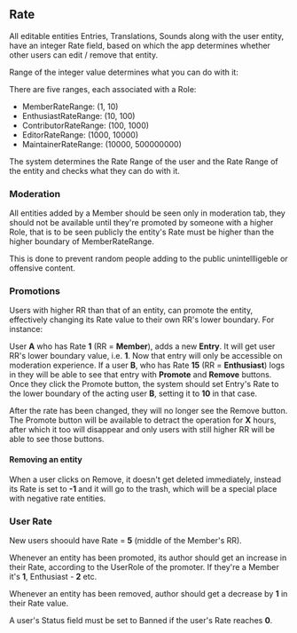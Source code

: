## Rate

All editable entities Entries, Translations, Sounds along with the user entity, have an integer Rate field, based on which the app determines whether other users can edit / remove that entity.

Range of the integer value determines what you can do with it:

There are five ranges, each associated with a Role:
- MemberRateRange: (1, 10)
- EnthusiastRateRange: (10, 100)
- ContributorRateRange: (100, 1000)
- EditorRateRange: (1000, 10000)
- MaintainerRateRange: (10000, 500000000)

The system determines the Rate Range of the user and the Rate Range of the entity and checks what they can do with it.

### Moderation

All entities added by a Member should be seen only in moderation tab, they should not be available until they're promoted by someone with a higher Role, that is to be seen publicly the entity's Rate must be higher than the higher boundary of MemberRateRange.

This is done to prevent random people adding to the public unintellligeble or offensive content.

### Promotions

Users with higher RR than that of an entity, can promote the entity, effectively changing its Rate value to their own RR's lower boundary. For instance:

User **A** who has Rate **1** (RR = **Member**), adds a new **Entry**. It will get user RR's lower boundary value, i.e. **1**. Now that entry will only be accessible on moderation experience. If a user **B**, who has Rate **15** (RR = **Enthusiast**) logs in they will be able to see that entry with **Promote** and **Remove** buttons. Once they click the Promote button, the system should set Entry's Rate to the lower boundary of the acting user **B**, setting it to **10** in that case. 

After the rate has been changed, they will no longer see the Remove button. The Promote button will be available to detract the operation for **X** hours, after which it too will disappear and only users with still higher RR will be able to see those buttons.

#### Removing an entity

When a user clicks on Remove, it doesn't get deleted immediately, instead its Rate is set to **-1** and it will go to the trash, which will be a special place with negative rate entities.

### User Rate

New users shoould have Rate = **5** (middle of the Member's RR).

Whenever an entity has been promoted, its author should get an increase in their Rate, according to the UserRole of the promoter. If they're a Member it's **1**, Enthusiast - **2** etc.

Whenever an entity has been removed, author should get a decrease by **1** in their Rate value.

A user's Status field must be set to Banned if the user's Rate reaches **0**.